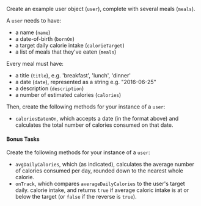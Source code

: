 Create an example user object (`user`), complete with several meals (`meals`).

A `user` needs to have:

-   a name (`name`)
-   a date-of-birth (`bornOn`)
-   a target daily calorie intake (`calorieTarget`)
-   a list of meals that they've eaten (`meals`)

Every meal must have:

-   a title (`title`), e.g. 'breakfast', 'lunch', 'dinner'
-   a date (`date`), represented as a string e.g. "2016-06-25"
-   a description (`description`)
-   a number of estimated calories (`calories`)

Then, create the following methods for your instance of a `user`:

-   `caloriesEatenOn`, which accepts a date (in the format above) and calculates the total number of calories consumed on that date.
    
#### Bonus Tasks 

Create the following methods for your instance of a `user`:

-   `avgDailyCalories`, which (as indicated), calculates the average number of calories consumed per day, rounded down to the nearest whole calorie.
-   `onTrack`, which compares `averageDailyCalories` to the user's target daily.
    calorie intake, and returns `true` if average caloric intake is at or below the target (or `false` if the reverse is `true`).